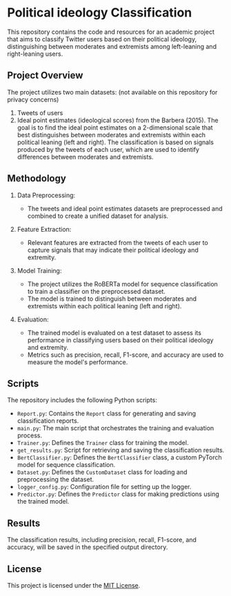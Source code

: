 # Political ideology Classification
This repository contains the code and resources for an academic project that aims to classify Twitter users based on their political ideology, distinguishing between moderates and extremists among left-leaning and right-leaning users.

## Project Overview
The project utilizes two main datasets: (not available on this repository for privacy concerns)
1. Tweets of users
2. Ideal point estimates (ideological scores) from the Barbera (2015).
The goal is to find the ideal point estimates on a 2-dimensional scale that best distinguishes between moderates and extremists within each political leaning (left and right). The classification is based on signals produced by the tweets of each user, which are used to identify differences between moderates and extremists.

## Methodology
1. Data Preprocessing:
   - The tweets and ideal point estimates datasets are preprocessed and combined to create a unified dataset for analysis.

2. Feature Extraction:
   - Relevant features are extracted from the tweets of each user to capture signals that may indicate their political ideology and extremity.

3. Model Training:
   - The project utilizes the RoBERTa model for sequence classification to train a classifier on the preprocessed dataset.
   - The model is trained to distinguish between moderates and extremists within each political leaning (left and right).

4. Evaluation:
   - The trained model is evaluated on a test dataset to assess its performance in classifying users based on their political ideology and extremity.
   - Metrics such as precision, recall, F1-score, and accuracy are used to measure the model's performance.

## Scripts
The repository includes the following Python scripts:

- `Report.py`: Contains the `Report` class for generating and saving classification reports.
- `main.py`: The main script that orchestrates the training and evaluation process.
- `Trainer.py`: Defines the `Trainer` class for training the model.
- `get_results.py`: Script for retrieving and saving the classification results.
- `BertClassifier.py`: Defines the `BertClassifier` class, a custom PyTorch model for sequence classification.
- `Dataset.py`: Defines the `CustomDataset` class for loading and preprocessing the dataset.
- `logger_config.py`: Configuration file for setting up the logger.
- `Predictor.py`: Defines the `Predictor` class for making predictions using the trained model.

## Results
The classification results, including precision, recall, F1-score, and accuracy, will be saved in the specified output directory.

## License
This project is licensed under the [MIT License](LICENSE).
